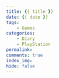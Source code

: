 ```yaml
---
title: {{ title }}
date: {{ date }}
tags:
    - Games
categories: 
    - Diary
    - PlayStation
permalink: 
comments: true
index_img:
hide: false
---
```

